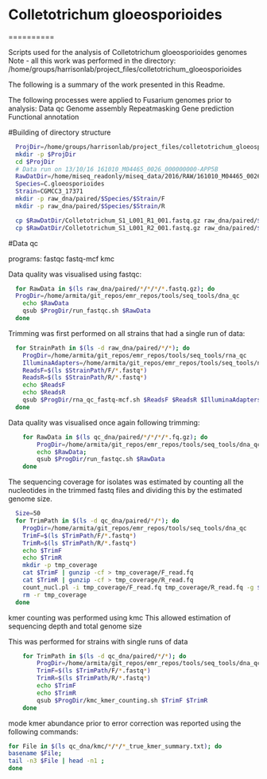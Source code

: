 # Colletotrichum gloeosporioides
==========

Scripts used for the analysis of Colletotrichum gloeosporioides genomes
Note - all this work was performed in the directory:
/home/groups/harrisonlab/project_files/colletotrichum_gloeosporioides

The following is a summary of the work presented in this Readme.

The following processes were applied to Fusarium genomes prior to analysis:
Data qc
Genome assembly
Repeatmasking
Gene prediction
Functional annotation

<!--
Analyses performed on these genomes involved BLAST searching for:

 ls contigs were identified using:
Alignment of raw reads to assembled genomes
Assembly of remaining reads
-->


#Building of directory structure

```bash
  ProjDir=/home/groups/harrisonlab/project_files/colletotrichum_gloeosporioides
  mkdir -p $ProjDir
  cd $ProjDir
  # Data run on 13/10/16 161010_M04465_0026_000000000-APP5B
  RawDatDir=/home/miseq_readonly/miseq_data/2016/RAW/161010_M04465_0026_000000000-APP5B/Data/Intensities/BaseCalls
  Species=C.gloeosporioides
  Strain=CGMCC3_17371
  mkdir -p raw_dna/paired/$Species/$Strain/F
  mkdir -p raw_dna/paired/$Species/$Strain/R

  cp $RawDatDir/Colletotrichum_S1_L001_R1_001.fastq.gz raw_dna/paired/$Species/$Strain/F/.
  cp $RawDatDir/Colletotrichum_S1_L001_R2_001.fastq.gz raw_dna/paired/$Species/$Strain/R/.
```


#Data qc

programs:
  fastqc
  fastq-mcf
  kmc

Data quality was visualised using fastqc:
```bash
  for RawData in $(ls raw_dna/paired/*/*/*/*.fastq.gz); do
  ProgDir=/home/armita/git_repos/emr_repos/tools/seq_tools/dna_qc
    echo $RawData
    qsub $ProgDir/run_fastqc.sh $RawData
  done
```

Trimming was first performed on all strains that had a single run of data:

```bash
  for StrainPath in $(ls -d raw_dna/paired/*/*); do
    ProgDir=/home/armita/git_repos/emr_repos/tools/seq_tools/rna_qc
    IlluminaAdapters=/home/armita/git_repos/emr_repos/tools/seq_tools/ncbi_adapters.fa
    ReadsF=$(ls $StrainPath/F/*.fastq*)
    ReadsR=$(ls $StrainPath/R/*.fastq*)
    echo $ReadsF
    echo $ReadsR
    qsub $ProgDir/rna_qc_fastq-mcf.sh $ReadsF $ReadsR $IlluminaAdapters DNA
  done
```

Data quality was visualised once again following trimming:
```bash
	for RawData in $(ls qc_dna/paired/*/*/*/*.fq.gz); do
		ProgDir=/home/armita/git_repos/emr_repos/tools/seq_tools/dna_qc
		echo $RawData;
		qsub $ProgDir/run_fastqc.sh $RawData
	done
```

The sequencing coverage for isolates was estimated by counting all the
nucleotides in the trimmed fastq files and dividing this by the estimated
genome size.

```bash
  Size=50
  for TrimPath in $(ls -d qc_dna/paired/*/*); do
    ProgDir=/home/armita/git_repos/emr_repos/tools/seq_tools/dna_qc
    TrimF=$(ls $TrimPath/F/*.fastq*)
    TrimR=$(ls $TrimPath/R/*.fastq*)
    echo $TrimF
    echo $TrimR
    mkdir -p tmp_coverage
    cat $TrimF | gunzip -cf > tmp_coverage/F_read.fq
    cat $TrimR | gunzip -cf > tmp_coverage/R_read.fq
    count_nucl.pl -i tmp_coverage/F_read.fq tmp_coverage/R_read.fq -g $Size
    rm -r tmp_coverage
  done
```

kmer counting was performed using kmc
This allowed estimation of sequencing depth and total genome size

This was performed for strains with single runs of data

```bash
	for TrimPath in $(ls -d qc_dna/paired/*/*); do
		ProgDir=/home/armita/git_repos/emr_repos/tools/seq_tools/dna_qc
		TrimF=$(ls $TrimPath/F/*.fastq*)
		TrimR=$(ls $TrimPath/R/*.fastq*)
		echo $TrimF
		echo $TrimR
		qsub $ProgDir/kmc_kmer_counting.sh $TrimF $TrimR
	done
```


mode kmer abundance prior to error correction was reported using the following
commands:

```bash
for File in $(ls qc_dna/kmc/*/*/*_true_kmer_summary.txt); do
basename $File;
tail -n3 $File | head -n1 ;
done
```
